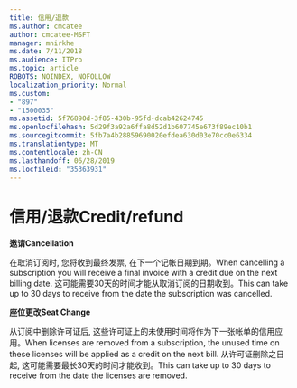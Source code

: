 ```yaml
---
title: 信用/退款
ms.author: cmcatee
author: cmcatee-MSFT
manager: mnirkhe
ms.date: 7/11/2018
ms.audience: ITPro
ms.topic: article
ROBOTS: NOINDEX, NOFOLLOW
localization_priority: Normal
ms.custom:
- "897"
- "1500035"
ms.assetid: 5f76890d-3f85-430b-95fd-dcab42624745
ms.openlocfilehash: 5d29f3a92a6ffa8d52d1b607745e673f89ec10b1
ms.sourcegitcommit: 5fb7a4b28859690020efdea630d03e70cc0e6334
ms.translationtype: MT
ms.contentlocale: zh-CN
ms.lasthandoff: 06/28/2019
ms.locfileid: "35363931"
---
```

# <a name="creditrefund"></a><span data-ttu-id="205ce-102">信用/退款</span><span class="sxs-lookup"><span data-stu-id="205ce-102">Credit/refund</span></span>

 <span data-ttu-id="205ce-103">**邀请**</span><span class="sxs-lookup"><span data-stu-id="205ce-103">**Cancellation**</span></span>
  
<span data-ttu-id="205ce-104">在取消订阅时, 您将收到最终发票, 在下一个记帐日期到期。</span><span class="sxs-lookup"><span data-stu-id="205ce-104">When cancelling a subscription you will receive a final invoice with a credit due on the next billing date.</span></span> <span data-ttu-id="205ce-105">这可能需要30天的时间才能从取消订阅的日期收到。</span><span class="sxs-lookup"><span data-stu-id="205ce-105">This can take up to 30 days to receive from the date the subscription was cancelled.</span></span>
  
 <span data-ttu-id="205ce-106">**座位更改**</span><span class="sxs-lookup"><span data-stu-id="205ce-106">**Seat Change**</span></span>
  
<span data-ttu-id="205ce-107">从订阅中删除许可证后, 这些许可证上的未使用时间将作为下一张帐单的信用应用。</span><span class="sxs-lookup"><span data-stu-id="205ce-107">When licenses are removed from a subscription, the unused time on these licenses will be applied as a credit on the next bill.</span></span> <span data-ttu-id="205ce-108">从许可证删除之日起, 这可能需要最长30天的时间才能收到。</span><span class="sxs-lookup"><span data-stu-id="205ce-108">This can take up to 30 days to receive from the date the licenses are removed.</span></span>
  
